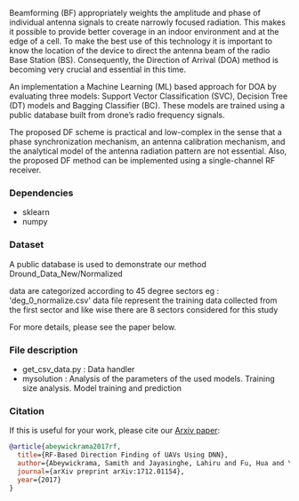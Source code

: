 Beamforming (BF) appropriately weights the amplitude and phase of individual antenna signals to create narrowly focused radiation. This makes it possible to provide better coverage in an indoor environment and at the edge of a cell. To make the best use of this technology it is important to know the location of the device to direct the antenna beam of the radio Base Station (BS). Consequently, the Direction of Arrival (DOA) method is becoming very crucial and essential in this time.

An implementation a Machine Learning (ML) based approach for DOA by evaluating three models: Support Vector Classification (SVC), Decision Tree (DT) models and Bagging Classifier (BC). These models are trained using a public database built from drone’s radio frequency signals.

The proposed DF scheme is practical and low-complex in the sense that a phase synchronization mechanism, an antenna calibration mechanism, and the analytical model of the antenna radiation pattern are not essential. Also, the proposed DF method can be implemented using a single-channel RF receiver.

### Dependencies

- sklearn
- numpy

### Dataset

A public database is used to demonstrate our method
Dround_Data_New/Normalized

data are categorized according to 45 degree sectors
eg : 'deg_0_normalize.csv' data file represent the training data collected from the first sector and like wise there are 8 sectors considered for this study

For more details, please see the paper below.

### File description 

- get_csv_data.py : Data handler
- mysolution : Analysis of the parameters of the used models. Training size analysis. Model training and prediction


### Citation

If this is useful for your work, please cite our [Arxiv paper](https://arxiv.org/pdf/1712.01154.pdf):

```bibtex
@article{abeywickrama2017rf,
  title={RF-Based Direction Finding of UAVs Using DNN},
  author={Abeywickrama, Samith and Jayasinghe, Lahiru and Fu, Hua and Yuen, Chau},
  journal={arXiv preprint arXiv:1712.01154},
  year={2017}
}
```
